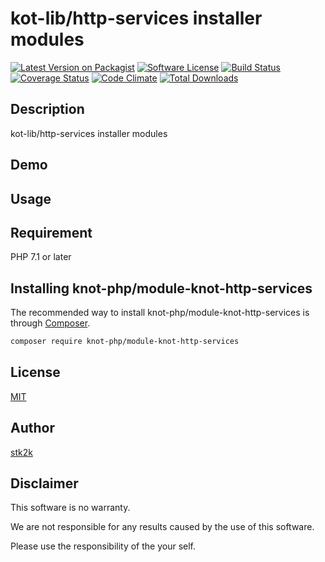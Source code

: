 kot-lib/http-services installer modules
=======================

[![Latest Version on Packagist](https://img.shields.io/packagist/v/knot-php/module-knot-http-services.svg?style=flat-square)](https://packagist.org/packages/knot-php/module-knot-http-services)
[![Software License](https://img.shields.io/badge/license-MIT-brightgreen.svg?style=flat-square)](LICENSE.md)
[![Build Status](https://travis-ci.org/knot-php/module-knot-http-services.svg?branch=master)](https://travis-ci.org/knot-php/module-knot-http-services)
[![Coverage Status](https://coveralls.io/repos/github/knot-php/module-knot-http-services/badge.svg?branch=master)](https://coveralls.io/github/knot-php/module-knot-http-services?branch=master)
[![Code Climate](https://codeclimate.com/github/knot-php/module-knot-http-services/badges/gpa.svg)](https://codeclimate.com/github/knot-php/module-knot-http-services)
[![Total Downloads](https://img.shields.io/packagist/dt/knot-php/module-knot-http-services.svg?style=flat-square)](https://packagist.org/packages/knot-php/module-knot-http-services)

## Description

kot-lib/http-services installer modules

## Demo



## Usage

## Requirement

PHP 7.1 or later

## Installing knot-php/module-knot-http-services

The recommended way to install knot-php/module-knot-http-services is through
[Composer](http://getcomposer.org).

```bash
composer require knot-php/module-knot-http-services
```

## License
[MIT](https://github.com/knot-php/module-knot-http-services/blob/master/LICENSE)

## Author

[stk2k](https://github.com/stk2k)

## Disclaimer

This software is no warranty.

We are not responsible for any results caused by the use of this software.

Please use the responsibility of the your self.


